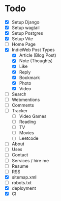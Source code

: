 # Todo

- [x] Setup Django
- [x] Setup wagtail
- [x] Setup Postgres
- [x] Setup Vite
- [ ] Home Page
- [x] IndieWeb Post Types
    - [x] Article (Blog Post)
    - [x] Note (Thoughts)
    - [x] Like
    - [x] Reply
    - [x] Bookmark
    - [x] Photo
    - [x] Video
- [ ] Search
- [ ] Webmentions
- [ ] Comments
- [ ] Tracker
    - [ ] Video Games
    - [ ] Reading
    - [ ] TV
    - [ ] Movies
    - [ ] Leetcode
- [ ] About
- [ ] Uses
- [ ] Contact
- [ ] Services / hire me
- [ ] Resume
- [ ] RSS
- [x] sitemap.xml
- [ ] robots.txt
- [x] deployment
- [x] CI
